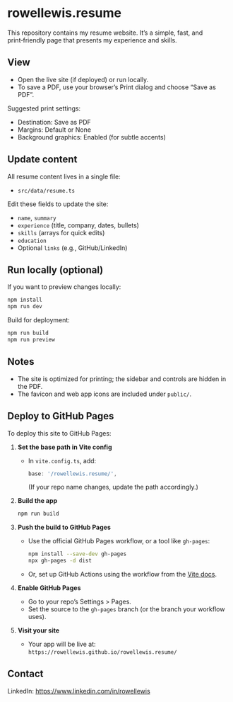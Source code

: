 # rowellewis.resume

This repository contains my resume website. It’s a simple, fast, and print‑friendly page that presents my experience and skills.

## View

- Open the live site (if deployed) or run locally.
- To save a PDF, use your browser’s Print dialog and choose “Save as PDF”.

Suggested print settings:
- Destination: Save as PDF
- Margins: Default or None
- Background graphics: Enabled (for subtle accents)

## Update content

All resume content lives in a single file:
- `src/data/resume.ts`

Edit these fields to update the site:
- `name`, `summary`
- `experience` (title, company, dates, bullets)
- `skills` (arrays for quick edits)
- `education`
- Optional `links` (e.g., GitHub/LinkedIn)

## Run locally (optional)

If you want to preview changes locally:

```bash
npm install
npm run dev
```

Build for deployment:

```bash
npm run build
npm run preview
```

## Notes

- The site is optimized for printing; the sidebar and controls are hidden in the PDF.
- The favicon and web app icons are included under `public/`.

## Deploy to GitHub Pages

To deploy this site to GitHub Pages:

1. **Set the base path in Vite config**
	- In `vite.config.ts`, add:
	  ```js
	  base: '/rowellewis.resume/',
	  ```
	  (If your repo name changes, update the path accordingly.)

2. **Build the app**
	```bash
	npm run build
	```

3. **Push the build to GitHub Pages**
	- Use the official GitHub Pages workflow, or a tool like `gh-pages`:
	  ```bash
	  npm install --save-dev gh-pages
	  npx gh-pages -d dist
	  ```
	- Or, set up GitHub Actions using the workflow from the [Vite docs](https://vitejs.dev/guide/static-deploy.html#github-pages).

4. **Enable GitHub Pages**
	- Go to your repo’s Settings > Pages.
	- Set the source to the `gh-pages` branch (or the branch your workflow uses).

5. **Visit your site**
	- Your app will be live at:
	  `https://rowellewis.github.io/rowellewis.resume/`

## Contact

LinkedIn: https://www.linkedin.com/in/rowellewis